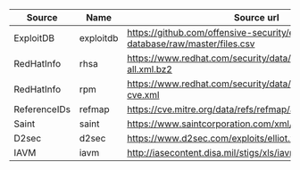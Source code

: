 | Source       | Name      | Source url                                                                  |
| ---          | ---       | ---                                                                         |
| ExploitDB    | exploitdb | https://github.com/offensive-security/exploit-database/raw/master/files.csv |
| RedHatInfo   | rhsa      | https://www.redhat.com/security/data/oval/com.redhat.rhsa-all.xml.bz2       |
| RedHatInfo   | rpm       | https://www.redhat.com/security/data/metrics/rpm-to-cve.xml                 |
| ReferenceIDs | refmap    | https://cve.mitre.org/data/refs/refmap/allrefmaps.zip                       |
| Saint        | saint     | https://www.saintcorporation.com/xml/exploits.xml                           |
| D2sec        | d2sec     | https://www.d2sec.com/exploits/elliot.xml                                   |
| IAVM         | iavm      | http://iasecontent.disa.mil/stigs/xls/iavm-to-cve(u).xls                    |
